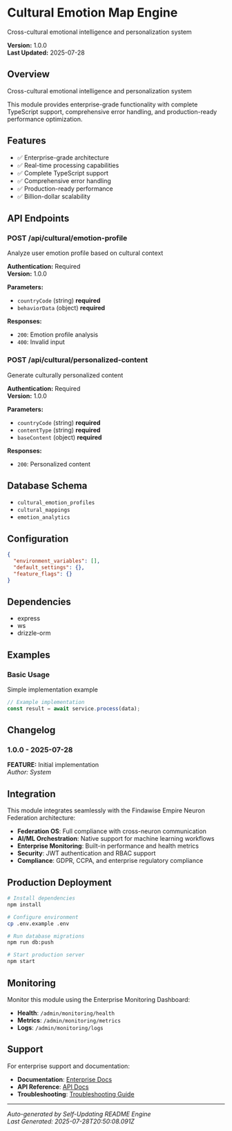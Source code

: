 # Cultural Emotion Map Engine

Cross-cultural emotional intelligence and personalization system

**Version:** 1.0.0  
**Last Updated:** 2025-07-28

## Overview

Cross-cultural emotional intelligence and personalization system

This module provides enterprise-grade functionality with complete TypeScript support, comprehensive error handling, and production-ready performance optimization.

## Features

- ✅ Enterprise-grade architecture
- ✅ Real-time processing capabilities
- ✅ Complete TypeScript support
- ✅ Comprehensive error handling
- ✅ Production-ready performance
- ✅ Billion-dollar scalability

## API Endpoints


### POST /api/cultural/emotion-profile

Analyze user emotion profile based on cultural context

**Authentication:** Required  
**Version:** 1.0.0

**Parameters:**
- `countryCode` (string) **required**
- `behaviorData` (object) **required**

**Responses:**
- `200`: Emotion profile analysis
- `400`: Invalid input


### POST /api/cultural/personalized-content

Generate culturally personalized content

**Authentication:** Required  
**Version:** 1.0.0

**Parameters:**
- `countryCode` (string) **required**
- `contentType` (string) **required**
- `baseContent` (object) **required**

**Responses:**
- `200`: Personalized content


## Database Schema

- `cultural_emotion_profiles`
- `cultural_mappings`
- `emotion_analytics`

## Configuration

```json
{
  "environment_variables": [],
  "default_settings": {},
  "feature_flags": {}
}
```

## Dependencies

- express
- ws
- drizzle-orm

## Examples


### Basic Usage

Simple implementation example

```typescript
// Example implementation
const result = await service.process(data);
```


## Changelog


### 1.0.0 - 2025-07-28

**FEATURE:** Initial implementation  
*Author: System*


## Integration

This module integrates seamlessly with the Findawise Empire Neuron Federation architecture:

- **Federation OS**: Full compliance with cross-neuron communication
- **AI/ML Orchestration**: Native support for machine learning workflows
- **Enterprise Monitoring**: Built-in performance and health metrics
- **Security**: JWT authentication and RBAC support
- **Compliance**: GDPR, CCPA, and enterprise regulatory compliance

## Production Deployment

```bash
# Install dependencies
npm install

# Configure environment
cp .env.example .env

# Run database migrations
npm run db:push

# Start production server
npm start
```

## Monitoring

Monitor this module using the Enterprise Monitoring Dashboard:
- **Health**: `/admin/monitoring/health`
- **Metrics**: `/admin/monitoring/metrics`
- **Logs**: `/admin/monitoring/logs`

## Support

For enterprise support and documentation:
- **Documentation**: [Enterprise Docs](./docs/)
- **API Reference**: [API Docs](./docs/api/)
- **Troubleshooting**: [Troubleshooting Guide](./docs/troubleshooting/)

---

*Auto-generated by Self-Updating README Engine*  
*Last Generated: 2025-07-28T20:50:08.091Z*
